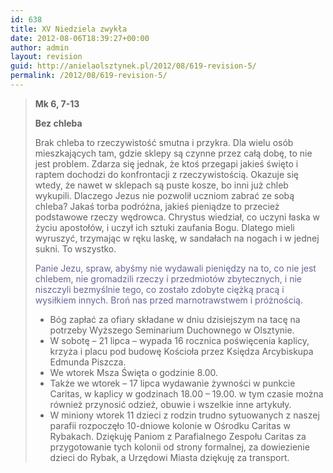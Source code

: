 ```yaml
---
id: 638
title: XV Niedziela zwykła
date: 2012-08-06T18:39:27+00:00
author: admin
layout: revision
guid: http://anielaolsztynek.pl/2012/08/619-revision-5/
permalink: /2012/08/619-revision-5/
---
```

> **Mk 6, 7-13**
> 
> **Bez chleba**
> 
> Brak chleba to rzeczywistość smutna i przykra. Dla wielu osób mieszkających tam, gdzie sklepy są czynne przez całą dobę, to nie jest problem. Zdarza się jednak, że ktoś przegapi jakieś święto i raptem dochodzi do konfrontacji z rzeczywistością. Okazuje się wtedy, że nawet w sklepach są puste kosze, bo inni już chleb wykupili. Dlaczego Jezus nie pozwolił uczniom zabrać ze sobą chleba? Jakaś torba podróżna, jakieś pieniądze to przecież podstawowe rzeczy wędrowca. Chrystus wiedział, co uczyni łaska w życiu apostołów, i uczył ich sztuki zaufania Bogu. Dlatego mieli wyruszyć, trzymając w ręku laskę, w sandałach na nogach i w jednej sukni. To wszystko.
> 
> <span style="color: #666699;">Panie Jezu, spraw, abyśmy nie wydawali pieniędzy na to, co nie jest chlebem, nie gromadzili rzeczy i przedmiotów zbytecznych, i nie niszczyli bezmyślnie tego, co zostało zdobyte ciężką pracą i wysiłkiem innych. Broń nas przed marnotrawstwem i próżnością.</span>
> 
>   * <span style="font-style: normal;">Bóg zapłać za ofiary składane w dniu dzisiejszym na tacę na potrzeby Wyższego Seminarium Duchownego w Olsztynie.</span>
>   * <span style="font-style: normal;">W sobotę &#8211; 21 lipca &#8211; wypada 16 rocznica poświęcenia kaplicy, krzyża i placu pod budowę Kościoła przez Księdza Arcybiskupa Edmunda Piszcza.</span>
>   * <span style="font-style: normal;">We wtorek Msza Święta o godzinie 8.00.</span>
>   * <span style="font-style: normal;">Także we wtorek &#8211; 17 lipca wydawanie żywności w punkcie Caritas, w kaplicy w godzinach 18.00 &#8211; 19.00. w tym czasie można również przynosić odzież, obuwie i wszelkie inne artykuły.</span>
>   * <span style="font-style: normal;">W miniony wtorek 11 dzieci z rodzin trudno sytuowanych z naszej parafii rozpoczęło 10-dniowe kolonie w Ośrodku Caritas w Rybakach. Dziękuję Paniom z Parafialnego Zespołu Caritas za przygotowanie tych kolonii od strony formalnej, za dowiezienie dzieci do Rybak, a Urzędowi Miasta dziękuję za transport.</span>

<span style="color: #666699;"><br /> </span>